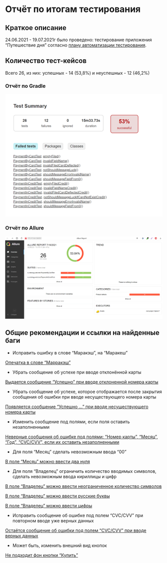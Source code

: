 # Отчёт по итогам тестирования
## Краткое описание
24.06.2021 -  19.07.2021г было проведено:  тестирование приложения “Путешествие дня” согласно [плану автоматизации тестирования](https://github.com/testveraspir/java_diplom/blob/master/Documetation/Plan.md).  
## Количество тест-кейсов
Всего 26, из них:  успешных - 14 (53,8%) и неуспешных - 12 (46,2%)
### Отчёт по Gradle
![Отчёт по Gradle](https://github.com/testveraspir/java_diplom/blob/master/Documetation/report.png)

### Отчёт по Allure
![Отчёт по Allure](https://github.com/testveraspir/java_diplom/blob/master/Documetation/AllureReport.png)
## Общие рекомендации и ссылки на найденные баги
- Исправить ошибку в слове “Маракэш”, на “Маракеш”

[Опечатка в слове “Марракэш”](https://github.com/testveraspir/java_diplom/issues/9)
- Убрать сообщение об успехе при вводе отклонённой карты

[Выдается сообщение “Успешно” при вводе отклоненной номера карты](https://github.com/testveraspir/java_diplom/issues/3)
- Убрать сообщение об успехе, которое отображается после закрытия сообщения об ошибки при вводе несуществующего номера карты

[Появляется сообщение “Успешно ...” при вводе несуществующего номера карты](https://github.com/testveraspir/java_diplom/issues/7)
- Изменить сообщение под полями, если поля оставить незаполненными

[Неверные сообщения об ошибке под полями: “Номер карты”, “Месяц”, “Год”, “CVC/CVV”, если их оставить незаполненными](https://github.com/testveraspir/java_diplom/issues/1)
- Для поля “Месяц” сделать невозможным ввода “00”

[В поле “Месяц” можно ввести два нуля](https://github.com/testveraspir/java_diplom/issues/12)
- Для поля “Владелец” ограничить количество вводимых символов, сделать невозможным ввода кириллицы и цифр

[В поле “Владелец” можно ввести неограниченное количество символов](https://github.com/testveraspir/java_diplom/issues/6)

[В поле “Владелец” можно ввести русские буквы](https://github.com/testveraspir/java_diplom/issues/13)

[В поле “Владелец” можно ввести цифры](https://github.com/testveraspir/java_diplom/issues/5)
- Исправить сообщение об ошибке под полем “СVC/CVV” при повторном вводе уже верных данных

[Остаётся сообщение об ошибки под полем “CVC/CVV” при вводе верных данных](https://github.com/testveraspir/java_diplom/issues/8)
- Может быть, изменить внешний вид кнопок

[Не подходит фон кнопки “Купить”](https://github.com/testveraspir/java_diplom/issues/2)
